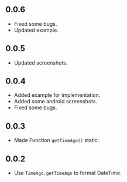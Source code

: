 ## 0.0.6

- Fixed some bugs.
- Updated example.

## 0.0.5

- Updated screenshots.


## 0.0.4

- Added example for implementation.
- Added some android screenshots.
- Fixed some bugs.


## 0.0.3

- Made Function `getTimeAgo()` static.


## 0.0.2

- Use `TimeAgo.getTimeAgo` to format DateTime.
